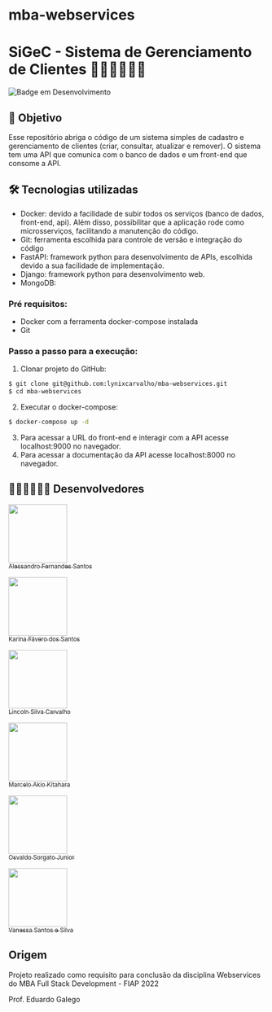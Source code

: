 # mba-webservices
# SiGeC - Sistema de Gerenciamento de Clientes  🤵‍♂️🤖🍻🍻😄

![Badge em Desenvolvimento](http://img.shields.io/static/v1?label=STATUS&message=Em+desenvolvimento&color=GREEN&style=for-the-badge)

## 🎯 Objetivo

Esse repositório abriga o código de um sistema simples de cadastro e gerenciamento de clientes (criar, consultar, atualizar e remover). O sistema tem uma API que comunica com o banco de dados e um front-end que consome a API.


## 🛠️ Tecnologias utilizadas

- Docker: devido a facilidade de subir todos os serviços (banco de dados, front-end, api). Além disso, possibilitar que a aplicação rode como  microsserviços, facilitando a manutenção do código.
- Git: ferramenta escolhida para controle de versão e integração do código
- FastAPI: framework python para desenvolvimento de APIs, escolhida devido a sua facilidade de implementação.
- Django: framework python para desenvolvimento web.
- MongoDB: 

### Pré requisitos:
- Docker com a ferramenta docker-compose instalada
- Git

### Passo a passo para a execução:
1. Clonar projeto do GitHub:
~~~bash
$ git clone git@github.com:lynixcarvalho/mba-webservices.git
$ cd mba-webservices
~~~
2. Executar o docker-compose:
~~~bash
$ docker-compose up -d
~~~
3. Para acessar a URL do front-end e interagir com a API acesse localhost:9000 no navegador.
4. Para acessar a documentação da API acesse localhost:8000 no navegador.


## 👨🏽‍💻👩🏽‍💻 Desenvolvedores 

[<img src="https://avatars.githubusercontent.com/alessferns" width=115><br><sub>Alessandro Fernandes Santos</sub>](https://github.com/alessferns) 

[<img src="https://avatars.githubusercontent.com/KarinaFSantos" width=115><br><sub>Karina Fávero dos Santos</sub>](https://github.com/KarinaFSantos)  

[<img src="https://avatars.githubusercontent.com/lynixcarvalho" width=115><br><sub>Lincoln Silva Carvalho</sub>](https://github.com/lynixcarvalho)

[<img src="https://avatars.githubusercontent.com/Makio78" width=115><br><sub>Marcelo Akio Kitahara</sub>](https://github.com/Makio78)

[<img src="https://avatars.githubusercontent.com/jrsorgato" width=115><br><sub>Osvaldo Sorgato Junior</sub>](https://github.com/jrsorgato)

[<img src="https://avatars.githubusercontent.com/VANESSA-SS" width=115><br><sub>Vanessa Santos e Silva</sub>](https://github.com/VANESSA-SS) 


## Origem 
Projeto realizado como requisito para conclusão da disciplina Webservices do MBA Full Stack Development - FIAP 2022

Prof. Eduardo Galego 
